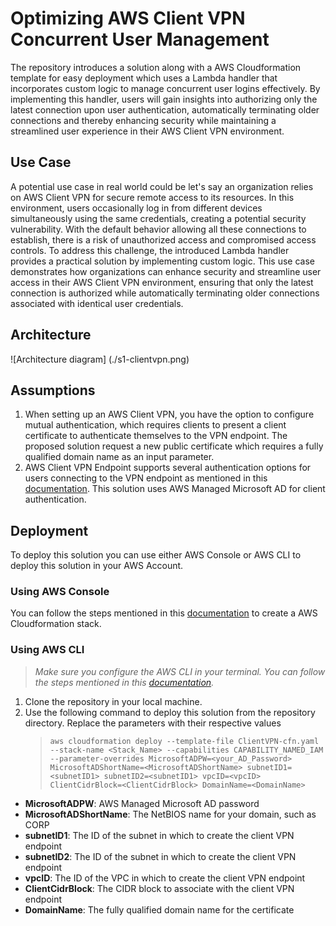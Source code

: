 # Optimizing AWS Client VPN Concurrent User Management

The repository introduces a solution along with a AWS Cloudformation template for easy deployment which uses a Lambda handler that incorporates custom logic to manage concurrent user logins effectively. By implementing this handler, users will gain insights into authorizing only the latest connection upon user authentication, automatically terminating older connections and thereby enhancing security while maintaining a streamlined user experience in their AWS Client VPN environment.

## Use Case
A potential use case in real world could be let's say an organization relies on AWS Client VPN for secure remote access to its resources. In this environment, users occasionally log in from different devices simultaneously using the same credentials, creating a potential security vulnerability. With the default behavior allowing all these connections to establish, there is a risk of unauthorized access and compromised access controls. To address this challenge, the introduced Lambda handler provides a practical solution by implementing custom logic. This use case demonstrates how organizations can enhance security and streamline user access in their AWS Client VPN environment, ensuring that only the latest connection is authorized while automatically terminating older connections associated with identical user credentials.
## Architecture

![Architecture diagram] (./s1-clientvpn.png)

## Assumptions

1. When setting up an AWS Client VPN, you have the option to configure mutual authentication, which requires clients to present a client certificate to authenticate themselves to the VPN endpoint. The proposed solution request a new public certificate which requires a fully qualified domain name as an input parameter.
2. AWS Client VPN Endpoint supports several authentication options for users connecting to the VPN endpoint as mentioned in this [documentation](https://docs.aws.amazon.com/vpn/latest/clientvpn-admin/client-authentication.html). This solution uses AWS Managed Microsoft AD for client authentication.

## Deployment

To deploy this solution you can use either AWS Console or AWS CLI to deploy this solution in your AWS Account. 
### Using AWS Console
You can follow the steps mentioned in this [documentation](https://docs.aws.amazon.com/AWSCloudFormation/latest/UserGuide/cfn-console-create-stack.html) to create a AWS Cloudformation stack.
### Using AWS CLI
>*Make sure you configure the AWS CLI in your terminal. You can follow the steps mentioned in this [documentation](https://docs.aws.amazon.com/cli/latest/userguide/cli-chap-configure.html).*
1. Clone the repository in your local machine.
2. Use the following command to deploy this solution from the repository directory. Replace the parameters with their respective values
	 >  `aws cloudformation deploy --template-file ClientVPN-cfn.yaml --stack-name <Stack_Name> --capabilities CAPABILITY_NAMED_IAM --parameter-overrides MicrosoftADPW=<your_AD_Password> MicrosoftADShortName=<MicrosoftADShortName> subnetID1=<subnetID1> subnetID2=<subnetID1> vpcID=<vpcID> ClientCidrBlock=<ClientCidrBlock> DomainName=<DomainName>`
 
  * **MicrosoftADPW**: AWS Managed Microsoft AD password
  * **MicrosoftADShortName**: The NetBIOS name for your domain, such as CORP
  * **subnetID1**: The ID of the subnet in which to create the client VPN endpoint
  * **subnetID2**: The ID of the subnet in which to create the client VPN endpoint
  * **vpcID**: The ID of the VPC in which to create the client VPN endpoint
  * **ClientCidrBlock**: The CIDR block to associate with the client VPN endpoint
  * **DomainName**: The fully qualified domain name for the certificate
	
